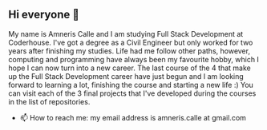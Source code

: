 ## Hi everyone 👋
My name is Amneris Calle and I am studying Full Stack Development at Coderhouse.
I've got a degree as a Civil Engineer but only worked for two years after finishing my studies. Life had me follow other paths, however, computing and programming have always been my favourite hobby, which I hope I can now turn into a new career.
The last course of the 4 that make up the Full Stack Development career have just begun and I am looking forward to learning a lot, finishing the course and starting a new life :)
You can visit each of the 3 final projects that I've developed during the courses in the list of repositories. 
- 📫 How to reach me: my email address is amneris.calle at gmail.com
